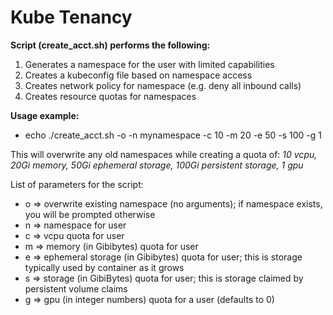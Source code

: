 # Kube Tenancy

**Script (create_acct.sh) performs the following:**
1. Generates a namespace for the user with limited capabilities
2. Creates a kubeconfig file based on namespace access
3. Creates network policy for namespace (e.g. deny all inbound calls)
4. Creates resource quotas for namespaces

**Usage example:**
- echo ./create_acct.sh -o -n mynamespace -c 10 -m 20 -e 50 -s 100 -g 1

This will overwrite any old namespaces while creating a quota of: 
*10 vcpu, 20Gi memory, 50Gi ephemeral storage, 100Gi persistent storage, 1 gpu*

List of parameters for the script:
- o => overwrite existing namespace (no arguments); if namespace exists, you will be prompted otherwise
- n => namespace for user
- c => vcpu quota for user
- m => memory (in Gibibytes) quota for user
- e => ephemeral storage (in Gibibytes) quota for user; this is storage typically used by container as it grows
- s => storage (in GibiBytes) quota for user; this is storage claimed by persistent volume claims
- g => gpu (in integer numbers) quota for a user (defaults to 0)
